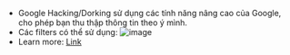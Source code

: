 - Google Hacking/Dorking sử dụng các tính năng nâng cao của Google, cho phép bạn thu thập thông tin theo ý mình.
- Các filters có thể sử dụng: ![image](https://github.com/Myozz/THM/assets/94811005/edcf9942-5456-4417-b94b-f18fadf9a481)
- Learn more: [Link](https://tryhackme.com/room/googledorking)
